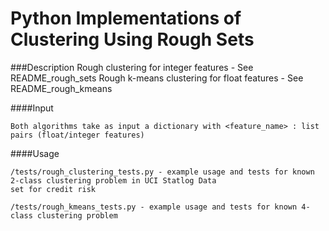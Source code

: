 # Python Implementations of Clustering Using Rough Sets

###Description
    Rough clustering for integer features - See README_rough_sets
    Rough k-means clustering for float features - See README_rough_kmeans

####Input

    Both algorithms take as input a dictionary with <feature_name> : list pairs (float/integer features)

####Usage

    /tests/rough_clustering_tests.py - example usage and tests for known 2-class clustering problem in UCI Statlog Data
    set for credit risk

    /tests/rough_kmeans_tests.py - example usage and tests for known 4-class clustering problem
